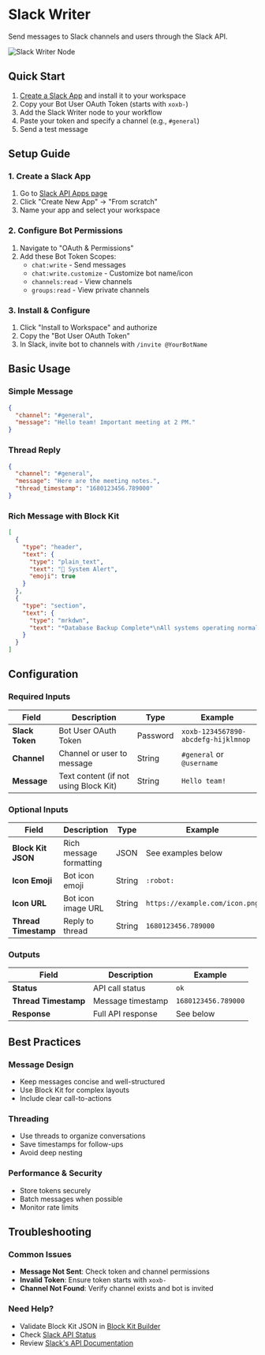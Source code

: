 # Slack Writer

Send messages to Slack channels and users through the Slack API.

<img src="/images/nodes/slack_writer.png" alt="Slack Writer Node" class="rounded-lg">

## Quick Start

1. [Create a Slack App](https://api.slack.com/apps) and install it to your workspace
2. Copy your Bot User OAuth Token (starts with `xoxb-`)
3. Add the Slack Writer node to your workflow
4. Paste your token and specify a channel (e.g., `#general`)
5. Send a test message

## Setup Guide

### 1. Create a Slack App
1. Go to [Slack API Apps page](https://api.slack.com/apps)
2. Click "Create New App" → "From scratch"
3. Name your app and select your workspace

### 2. Configure Bot Permissions
1. Navigate to "OAuth & Permissions"
2. Add these Bot Token Scopes:
   * `chat:write` - Send messages
   * `chat:write.customize` - Customize bot name/icon
   * `channels:read` - View channels
   * `groups:read` - View private channels

### 3. Install & Configure
1. Click "Install to Workspace" and authorize
2. Copy the "Bot User OAuth Token"
3. In Slack, invite bot to channels with `/invite @YourBotName`

## Basic Usage

### Simple Message
```json
{
  "channel": "#general",
  "message": "Hello team! Important meeting at 2 PM."
}
```

### Thread Reply
```json
{
  "channel": "#general",
  "message": "Here are the meeting notes.",
  "thread_timestamp": "1680123456.789000"
}
```

### Rich Message with Block Kit
```json
[
  {
    "type": "header",
    "text": {
      "type": "plain_text",
      "text": "🚨 System Alert",
      "emoji": true
    }
  },
  {
    "type": "section",
    "text": {
      "type": "mrkdwn",
      "text": "*Database Backup Complete*\nAll systems operating normally."
    }
  }
]
```

## Configuration

### Required Inputs
| Field | Description | Type | Example |
|-------|-------------|------|---------|
| **Slack Token** | Bot User OAuth Token | Password | `xoxb-1234567890-abcdefg-hijklmnop` |
| **Channel** | Channel or user to message | String | `#general` or `@username` |
| **Message** | Text content (if not using Block Kit) | String | `Hello team!` |

### Optional Inputs
| Field | Description | Type | Example |
|-------|-------------|------|---------|
| **Block Kit JSON** | Rich message formatting | JSON | See examples below |
| **Icon Emoji** | Bot icon emoji | String | `:robot:` |
| **Icon URL** | Bot icon image URL | String | `https://example.com/icon.png` |
| **Thread Timestamp** | Reply to thread | String | `1680123456.789000` |

### Outputs
| Field | Description | Example |
|-------|-------------|---------|
| **Status** | API call status | `ok` |
| **Thread Timestamp** | Message timestamp | `1680123456.789000` |
| **Response** | Full API response | See below |

## Best Practices

### Message Design
* Keep messages concise and well-structured
* Use Block Kit for complex layouts
* Include clear call-to-actions

### Threading
* Use threads to organize conversations
* Save timestamps for follow-ups
* Avoid deep nesting

### Performance & Security
* Store tokens securely
* Batch messages when possible
* Monitor rate limits

## Troubleshooting

### Common Issues
* **Message Not Sent**: Check token and channel permissions
* **Invalid Token**: Ensure token starts with `xoxb-`
* **Channel Not Found**: Verify channel exists and bot is invited

### Need Help?
* Validate Block Kit JSON in [Block Kit Builder](https://app.slack.com/block-kit-builder)
* Check [Slack API Status](https://status.slack.com/)
* Review [Slack's API Documentation](https://api.slack.com/messaging)
